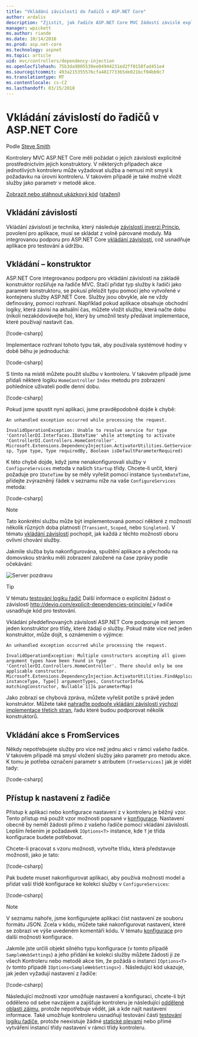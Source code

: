 ```yaml
---
title: "Vkládání závislostí do řadičů v ASP.NET Core"
author: ardalis
description: "Zjistit, jak řadiče ASP.NET Core MVC žádostí závislé explicitně prostřednictvím jejich konstruktory pomocí vkládání závislostí v ASP.NET Core."
manager: wpickett
ms.author: riande
ms.date: 10/14/2016
ms.prod: asp.net-core
ms.technology: aspnet
ms.topic: article
uid: mvc/controllers/dependency-injection
ms.openlocfilehash: 75b3da9805539ee04944231ed2ff0158fad451e4
ms.sourcegitcommit: 493a215355576cfa481773365de021bcf04bb9c7
ms.translationtype: MT
ms.contentlocale: cs-CZ
ms.lasthandoff: 03/15/2018
---
```

# <a name="dependency-injection-into-controllers-in-aspnet-core"></a>Vkládání závislostí do řadičů v ASP.NET Core

<a name="dependency-injection-controllers"></a>

Podle [Steve Smith](https://ardalis.com/)

Kontrolery MVC ASP.NET Core měli požádat o jejich závislosti explicitně prostřednictvím jejich konstruktory. V některých případech akce jednotlivých kontroleru může vyžadovat služba a nemusí mít smysl k požadavku na úrovni kontroleru. V takovém případě je také možné vložit služby jako parametr v metodě akce.

[Zobrazit nebo stáhnout ukázkový kód](https://github.com/aspnet/Docs/tree/master/aspnetcore/mvc/controllers/dependency-injection/sample) ([stažení](xref:tutorials/index#how-to-download-a-sample))

## <a name="dependency-injection"></a>Vkládání závislostí

Vkládání závislostí je technika, který následuje [závislostí inverzi Princip](http://deviq.com/dependency-inversion-principle/), povolení pro aplikace, musí se skládat z volně párované moduly. Má integrovanou podporu pro ASP.NET Core [vkládání závislostí](../../fundamentals/dependency-injection.md), což usnadňuje aplikace pro testování a údržbu.

## <a name="constructor-injection"></a>Vkládání – konstruktor

ASP.NET Core integrovanou podporu pro vkládání závislostí na základě konstruktor rozšiřuje na řadiče MVC. Stačí přidat typ služby k řadiči jako parametr konstruktoru, se pokusí přeložit typu pomocí jeho vytvořené v kontejneru služby ASP.NET Core. Služby jsou obvykle, ale ne vždy definovány, pomocí rozhraní. Například pokud aplikace obsahuje obchodní logiky, která závisí na aktuální čas, můžete vložit službu, která načte dobu (nikoli nezakódovávejte ho), který by umožnil testy předávat implementace, které používají nastavit čas.

[!code-csharp[](dependency-injection/sample/src/ControllerDI/Interfaces/IDateTime.cs)]


Implementace rozhraní tohoto typu tak, aby používala systémové hodiny v době běhu je jednoduchá:

[!code-csharp[](dependency-injection/sample/src/ControllerDI/Services/SystemDateTime.cs)]


S tímto na místě můžete použít službu v kontroleru. V takovém případě jsme přidali některé logiku `HomeController` `Index` metodu pro zobrazení pohlednice uživateli podle denní dobu.

[!code-csharp[](./dependency-injection/sample/src/ControllerDI/Controllers/HomeController.cs?highlight=8,10,12,17,18,19,20,21,22,23,24,25,26,27,28,29,30&range=1-31,51-52)]

Pokud jsme spustit nyní aplikaci, jsme pravděpodobně dojde k chybě:

```
An unhandled exception occurred while processing the request.

InvalidOperationException: Unable to resolve service for type 'ControllerDI.Interfaces.IDateTime' while attempting to activate 'ControllerDI.Controllers.HomeController'.
Microsoft.Extensions.DependencyInjection.ActivatorUtilities.GetService(IServiceProvider sp, Type type, Type requiredBy, Boolean isDefaultParameterRequired)
```

K této chybě dojde, když jsme nenakonfigurovali služby v `ConfigureServices` metoda v našich `Startup` třídy. Chcete-li určit, který požaduje pro `IDateTime` by se měly vyřešit pomocí instance `SystemDateTime`, přidejte zvýrazněný řádek v seznamu níže na vaše `ConfigureServices` metoda:

[!code-csharp[](./dependency-injection/sample/src/ControllerDI/Startup.cs?highlight=4&range=26-27,42-44)]

> [!NOTE]
> Tato konkrétní službu může být implementovaná pomocí některé z možností několik různých doba platnosti (`Transient`, `Scoped`, nebo `Singleton`). V tématu [vkládání závislostí](../../fundamentals/dependency-injection.md) pochopit, jak každá z těchto možností oboru ovlivní chování služby.

Jakmile služba byla nakonfigurována, spuštění aplikace a přechodu na domovskou stránku měli zobrazení založené na čase zprávy podle očekávání:

![Server pozdravu](dependency-injection/_static/server-greeting.png)

>[!TIP]
> V tématu [testování logiku řadič](testing.md) Další informace o explicitní žádost o závislosti [ http://deviq.com/explicit-dependencies-principle/ ](http://deviq.com/explicit-dependencies-principle/) v řadiče usnadňuje kód pro testování.

Vkládání předdefinovaných závislostí ASP.NET Core podporuje mít jenom jeden konstruktor pro třídy, které žádají o služby. Pokud máte více než jeden konstruktor, může dojít, s oznámením o výjimce:

```
An unhandled exception occurred while processing the request.

InvalidOperationException: Multiple constructors accepting all given argument types have been found in type 'ControllerDI.Controllers.HomeController'. There should only be one applicable constructor.
Microsoft.Extensions.DependencyInjection.ActivatorUtilities.FindApplicableConstructor(Type instanceType, Type[] argumentTypes, ConstructorInfo& matchingConstructor, Nullable`1[]& parameterMap)
```

Jako zobrazí se chybová zpráva, můžete vyřešit potíže s právě jeden konstruktor. Můžete také [nahraďte podpoře vkládání závislostí výchozí implementace třetích stran](../../fundamentals/dependency-injection.md#replacing-the-default-services-container), řadu které budou podporovat několik konstruktorů.

## <a name="action-injection-with-fromservices"></a>Vkládání akce s FromServices

Někdy nepotřebujete služby pro více než jednu akci v rámci vašeho řadiče. V takovém případě má smysl vložení služby jako parametr pro metodu akce. K tomu je potřeba označení parametr s atributem `[FromServices]` jak je vidět tady:

[!code-csharp[](./dependency-injection/sample/src/ControllerDI/Controllers/HomeController.cs?highlight=1&range=33-38)]

## <a name="accessing-settings-from-a-controller"></a>Přístup k nastavení z řadiče

Přístup k aplikaci nebo konfigurace nastavení z v kontroleru je běžný vzor. Tento přístup má použít vzor možnosti popsané v [konfigurace](xref:fundamentals/configuration/index). Nastavení obecně by neměl žádosti přímo z vašeho řadiče pomocí vkládání závislostí. Lepším řešením je požadavek `IOptions<T>` instance, kde `T` je třída konfigurace budete potřebovat.

Chcete-li pracovat s vzoru možnosti, vytvořte třídu, která představuje možnosti, jako je tato:

[!code-csharp[](dependency-injection/sample/src/ControllerDI/Model/SampleWebSettings.cs)]

Pak budete muset nakonfigurovat aplikaci, aby používá možnosti model a přidat vaší třídě konfigurace ke kolekci služby v `ConfigureServices`:

[!code-csharp[](./dependency-injection/sample/src/ControllerDI/Startup.cs?highlight=3,4,5,6,9,16,19&range=14-44)]

> [!NOTE]
> V seznamu nahoře, jsme konfigurujete aplikaci číst nastavení ze souboru formátu JSON. Zcela v kódu, můžete také nakonfigurovat nastavení, které se zobrazí ve výše uvedeném komentáři kódu. V tématu [konfigurace](xref:fundamentals/configuration/index) pro další možnosti konfigurace.

Jakmile jste určili objekt silného typu konfigurace (v tomto případě `SampleWebSettings`) a jeho přidání ke kolekci služby můžete žádosti ji ze všech Kontroleru nebo metodě akce tím, že požádá o instanci `IOptions<T>` (v tomto případě `IOptions<SampleWebSettings>`) . Následující kód ukazuje, jak jeden vyžadují nastavení z řadiče:

[!code-csharp[](./dependency-injection/sample/src/ControllerDI/Controllers/SettingsController.cs?highlight=3,5,7&range=7-22)]

Následující možnosti vzor umožňuje nastavení a konfiguraci, chcete-li být odděleno od sebe navzájem a zajišťuje kontroleru je následující [oddělené oblasti zájmu](http://deviq.com/separation-of-concerns/), protože nepotřebuje vědět, jak a kde najít nastavení informace. Také umožňuje kontroleru usnadňují testování částí [testování logiku řadiče](testing.md), protože neexistuje žádné [statické plevami](http://deviq.com/static-cling/) nebo přímé vytváření instancí třídy nastavení v rámci třídy kontroleru.

